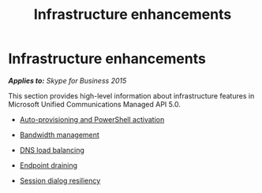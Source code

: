 ﻿---
title: Infrastructure enhancements
TOCTitle: Infrastructure enhancements
ms:assetid: 2b35f0bf-ab8b-4a69-abca-f687cbec6639
ms:mtpsurl: https://msdn.microsoft.com/en-us/library/Dn465928(v=office.16)
ms:contentKeyID: 65239809
ms.date: 07/27/2015
mtps_version: v=office.16
---

# Infrastructure enhancements


_**Applies to:** Skype for Business 2015_

This section provides high-level information about infrastructure features in Microsoft Unified Communications Managed API 5.0.

  - [Auto-provisioning and PowerShell activation](auto-provisioning-and-powershell-activation.md)

  - [Bandwidth management](bandwidth-management.md)

  - [DNS load balancing](dns-load-balancing.md)

  - [Endpoint draining](endpoint-draining.md)

  - [Session dialog resiliency](session-dialog-resiliency.md)

